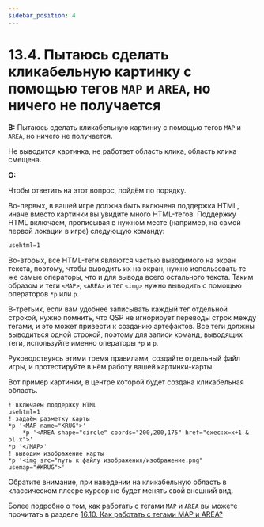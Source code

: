 ```yaml
---
sidebar_position: 4
---
```


# 13.4. Пытаюсь сделать кликабельную картинку с помощью тегов `MAP` и `AREA`, но ничего не получается
<!-- [:faq_13_04] -->

**В:** Пытаюсь сделать кликабельную картинку с помощью тегов `MAP` и `AREA`, но ничего не получается.

Не выводится картинка, не работает область клика, область клика смещена.

**О:**

Чтобы ответить на этот вопрос, пойдём по порядку.

Во-первых, в вашей игре должна быть включена поддержка HTML, иначе вместо картинки вы увидите много HTML-тегов. Поддержку HTML включаем, прописывая в нужном месте (например, на самой первой локации в игре) следующую команду:
```qsp
usehtml=1
```
Во-вторых, все HTML-теги являются частью выводимого на экран текста, поэтому, чтобы выводить их на экран, нужно использовать те же самые операторы, что и для вывода всего остального текста. Таким образом и теги `<MAP>`, `<AREA>` и тег `<img>` нужно выводить с помощью операторов `*p` или `p`.

В-третьих, если вам удобнее записывать каждый тег отдельной строкой, нужно помнить, что QSP не игнорирует переводы строк между тегами, и это может привести к созданию артефактов. Все теги должны выводиться одной строкой, поэтому для записи команд, выводящих теги, используйте именно операторы `*p` и `p`.

Руководствуясь этими тремя правилами, создайте отдельный файл игры, и протестируйте в нём работу вашей картинки-карты.

Вот пример картинки, в центре которой будет создана кликабельная область.
```qsp
! включаем поддержку HTML
usehtml=1
! задаём разметку карты
*p '<MAP name="KRUG">'
	*p '<AREA shape="circle" coords="200,200,175" href="exec:x=x+1 & pl x">'
*p '</MAP>'
! выводим изображение карты
*p '<img src="путь к файлу изображения/изображение.png" usemap="#KRUG">'
```
Обратите внимание, при наведении на кликабельную область в классическом плеере курсор не будет менять свой внешний вид.

Более подробно о том, как работать с тегами `MAP` и `AREA` вы можете прочитать в разделе [16.10. Как работать с тегами MAP и AREA?](#faq_16_10)
